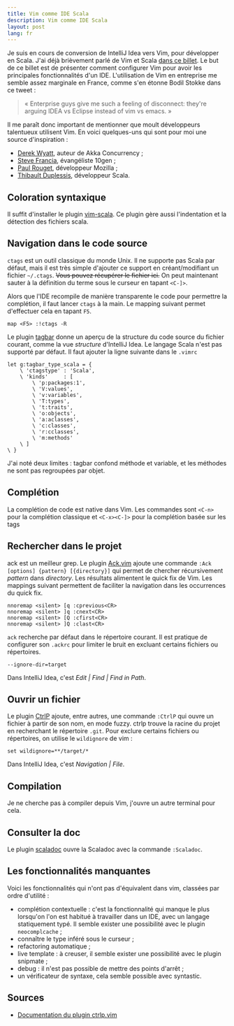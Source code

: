 ```yaml
---
title: Vim comme IDE Scala
description: Vim comme IDE Scala
layout: post
lang: fr
---
```

Je suis en cours de conversion de IntelliJ Idea vers Vim, pour développer en Scala. J'ai déjà
brièvement parlé de Vim et Scala [dans ce billet](tdd-en-scala.html). Le but de ce billet est de
présenter comment configurer Vim pour avoir les principales fonctionnalités d'un IDE. L'utilisation
de Vim en entreprise me semble assez marginale en France, comme s'en étonne Bodil Stokke dans ce
tweet :

> « Enterprise guys give me such a feeling of disconnect: they're arguing IDEA vs Eclipse instead of
> vim vs emacs. »

Il me paraît donc important de mentionner que moult développeurs talentueux utilisent Vim. En voici
quelques-uns qui sont pour moi une source d'inspiration :

-   [Derek Wyatt](https://twitter.com/derekwyatt), auteur de Akka Concurrency ;
-   [Steve Francia](https://twitter.com/spf13), évangéliste 10gen ;
-   [Paul Rouget](https://twitter.com/paulrouget), développeur Mozilla ;
-   [Thibault Duplessis](https://twitter.com/ornicar), développeur Scala.

## Coloration syntaxique

Il suffit d'installer le plugin [vim-scala](https://github.com/derekwyatt/vim-scala). Ce plugin gère
aussi l'indentation et la détection des fichiers scala.

## Navigation dans le code source

`ctags` est un outil classique du monde Unix. Il ne supporte pas Scala par défaut, mais il est très
simple d'ajouter ce support en créant/modifiant un fichier `~/.ctags`. ~~Vous pouvez récupérer le
fichier ici.~~ On peut maintenant sauter à la
définition du terme sous le curseur en tapant `<C-]>`.

Alors que l'IDE recompile de manière transparente le code pour permettre la complétion, il faut
lancer `ctags` à la main. Le mapping suivant permet d'effectuer cela en tapant `F5`.

```
map <F5> :!ctags -R
```

Le plugin [tagbar](https://github.com/majutsushi/tagbar/) donne un aperçu de la structure du code
source du fichier courant, comme la vue *structure* d'IntelliJ Idea. Le langage Scala n'est pas
supporté par défaut. Il faut ajouter la ligne suivante dans le `.vimrc`

```
let g:tagbar_type_scala = {
    \ 'ctagstype' : 'Scala',
    \ 'kinds'     : [
        \ 'p:packages:1',
        \ 'V:values',
        \ 'v:variables',
        \ 'T:types',
        \ 't:traits',
        \ 'o:objects',
        \ 'a:aclasses',
        \ 'c:classes',
        \ 'r:cclasses',
        \ 'm:methods'
    \ ]
\ }
```

J'ai noté deux limites : tagbar confond méthode et variable, et les méthodes ne sont pas regroupées
par objet.

## Complétion

La complétion de code est native dans Vim. Les commandes sont `<C-n>` pour la complétion classique
et `<C-x><C-]>` pour la complétion basée sur les tags

## Rechercher dans le projet

ack est un meilleur grep. Le plugin [Ack.vim](https://github.com/mileszs/ack.vim) ajoute une
commande `:Ack [options] {pattern} [{directory}]` qui permet de chercher récursivement *pattern*
dans *directory*. Les résultats alimentent le quick fix de Vim. Les mappings suivant permettent de
faciliter la navigation dans les occurrences du quick fix.

```
nnoremap <silent> [q :cprevious<CR>
nnoremap <silent> ]q :cnext<CR>
nnoremap <silent> [Q :cfirst<CR>
nnoremap <silent> ]Q :clast<CR>
```

`ack` recherche par défaut dans le répertoire courant. Il est pratique de configurer son `.ackrc` pour
limiter le bruit en excluant certains fichiers ou répertoires.

```
--ignore-dir=target
```

Dans IntelliJ Idea, c'est *Edit | Find | Find in Path*.

## Ouvrir un fichier

Le plugin [CtrlP](https://github.com/kien/ctrlp.vim) ajoute, entre autres, une commande `:CtrlP` qui
ouvre un fichier à partir de son nom, en mode fuzzy. ctrlp trouve la racine du projet en recherchant
le répertoire `.git`. Pour exclure certains fichiers ou répertoires, on utilise le `wildignore` de
vim :

```
set wildignore=**/target/*
```

Dans IntelliJ Idea, c'est *Navigation | File*.

## Compilation

Je ne cherche pas à compiler depuis Vim, j'ouvre un autre terminal pour cela.

## Consulter la doc

Le plugin [scaladoc](https://github.com/mdreves/vim-scaladoc) ouvre la Scaladoc avec la commande
`:Scaladoc`.

## Les fonctionnalités manquantes

Voici les fonctionnalités qui n'ont pas d'équivalent dans vim, classées par ordre d'utilité :

-   complétion contextuelle : c'est la fonctionnalité qui manque le plus lorsqu'on l'on est habitué
    à travailler dans un IDE, avec un langage statiquement typé. Il semble exister une possibilité
    avec le plugin `neocomplcache` ;
-   connaître le type inféré sous le curseur ;
-   refactoring automatique ;
-   live template : à creuser, il semble exister une possibilité avec le plugin snipmate ;
-   debug : il n'est pas possible de mettre des points d'arrêt ;
-   un vérificateur de syntaxe, cela semble possible avec syntastic.

## Sources

-   [Documentation du plugin ctrlp.vim](http://kien.github.io/ctrlp.vim/)

